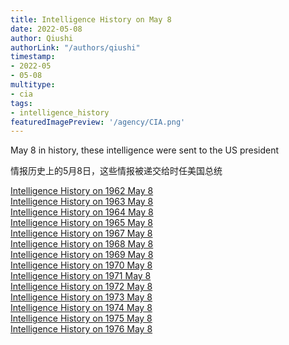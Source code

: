 ```yaml
---
title: Intelligence History on May 8
date: 2022-05-08
author: Qiushi 
authorLink: "/authors/qiushi"
timestamp: 
- 2022-05
- 05-08
multitype: 
- cia
tags: 
- intelligence_history
featuredImagePreview: '/agency/CIA.png'
---
```



May 8 in history, these intelligence were sent to the US president

情报历史上的5月8日，这些情报被递交给时任美国总统

<!--more-->







[Intelligence History on 1962 May 8](/dailybrief/1962-05-08)   
[Intelligence History on 1963 May 8](/dailybrief/1963-05-08)   
[Intelligence History on 1964 May 8](/dailybrief/1964-05-08)   
[Intelligence History on 1965 May 8](/dailybrief/1965-05-08)   
[Intelligence History on 1967 May 8](/dailybrief/1967-05-08)   
[Intelligence History on 1968 May 8](/dailybrief/1968-05-08)   
[Intelligence History on 1969 May 8](/dailybrief/1969-05-08)   
[Intelligence History on 1970 May 8](/dailybrief/1970-05-08)   
[Intelligence History on 1971 May 8](/dailybrief/1971-05-08)   
[Intelligence History on 1972 May 8](/dailybrief/1972-05-08)   
[Intelligence History on 1973 May 8](/dailybrief/1973-05-08)   
[Intelligence History on 1974 May 8](/dailybrief/1974-05-08)   
[Intelligence History on 1975 May 8](/dailybrief/1975-05-08)   
[Intelligence History on 1976 May 8](/dailybrief/1976-05-08)   
